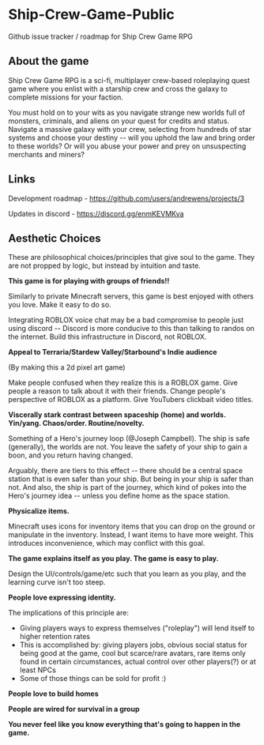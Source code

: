 # Ship-Crew-Game-Public
Github issue tracker / roadmap for Ship Crew Game RPG

## About the game
Ship Crew Game RPG is a sci-fi, multiplayer crew-based roleplaying quest game where you enlist with a starship crew and cross the galaxy to complete missions for your faction. 

You must hold on to your wits as you navigate strange new worlds full of monsters, criminals, and aliens on your quest for credits and status. Navigate a massive galaxy with your crew, selecting from hundreds of star systems and choose your destiny -- will you uphold the law and bring order to these worlds? Or will you abuse your power and prey on unsuspecting merchants and miners? 

## Links
Development roadmap - https://github.com/users/andrewens/projects/3

Updates in discord - https://discord.gg/enmKEVMKva

## Aesthetic Choices

These are philosophical choices/principles that give soul to the game. They are not propped by logic, but instead by intuition and taste.

**This game is for playing with groups of friends!!**

Similarly to private Minecraft servers, this game is best enjoyed with others you love. Make it easy to do so.

Integrating ROBLOX voice chat may be a bad compromise to people just using discord -- Discord is more conducive to this than talking to randos on the internet. Build this infrastructure in Discord, not ROBLOX.

**Appeal to Terraria/Stardew Valley/Starbound's Indie audience**

(By making this a 2d pixel art game)

Make people confused when they realize this is a ROBLOX game. Give people a reason to talk about it with their friends. Change people's perspective of ROBLOX as a platform. Give YouTubers clickbait video titles.

**Viscerally stark contrast between spaceship (home) and worlds. Yin/yang. Chaos/order. Routine/novelty.**

Something of a Hero's journey loop (@Joseph Campbell). The ship is safe (generally), the worlds are not. You leave the safety of your ship to gain a boon, and you return having changed.

Arguably, there are tiers to this effect -- there should be a central space station that is even safer than your ship. But being in your ship is safer than not. And also, the ship is part of the journey, which kind of pokes into the Hero's journey idea -- unless you define home as the space station.

**Physicalize items.**

Minecraft uses icons for inventory items that you can drop on the ground or manipulate in the inventory. Instead, I want items to have more weight. This introduces inconvenience, which may conflict with this goal.

**The game explains itself as you play. The game is easy to play.**

Design the UI/controls/game/etc such that you learn as you play, and the learning curve isn't too steep.

**People love expressing identity.**

The implications of this principle are:

* Giving players ways to express themselves ("roleplay") will lend itself to higher retention rates
* This is accomplished by: giving players jobs, obvious social status for being good at the game, cool but scarce/rare avatars, rare items only found in certain circumstances, actual control over other players(?) or at least NPCs
* Some of those things can be sold for profit :)

**People love to build homes**

**People are wired for survival in a group**

**You never feel like you know everything that's going to happen in the game.**
